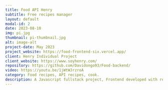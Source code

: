 ```yaml
---
title: Food API Henry
subtitle: Free recipes manager
layout: default
modal-id: 2
date: 2023-08-10
img: pi.jpg
thumbnail: pi-thumbnail.jpg
alt: image-alt
project-date: May 2023
project_website: https://food-frontend-six.vercel.app/
client: Henry Individual Project
client_website: https://www.soyhenry.com/
repository: https://github.com/Davidongo93/Food-backend/
video: https://youtu.be/1jWtWJrzroA
category: Food recipes, API recipes, cook.
description: A Javascript fullstack project, Frontend developed with react and redux, Backend with nodejs using express and sequelize to Manage Postgres 
---
```

